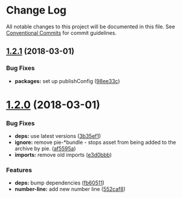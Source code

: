 # Change Log

All notable changes to this project will be documented in this file.
See [Conventional Commits](https://conventionalcommits.org) for commit guidelines.

<a name="1.2.1"></a>
## [1.2.1](https://github.com/corespring/corespring-pie/compare/v1.2.0...v1.2.1) (2018-03-01)


### Bug Fixes

* **packages:** set up publishConfig ([98ee33c](https://github.com/corespring/corespring-pie/commit/98ee33c))




<a name="1.2.0"></a>
# [1.2.0](https://github.com/corespring/corespring-pie/compare/v1.1.1...v1.2.0) (2018-03-01)


### Bug Fixes

* **deps:** use latest versions ([3b35ef1](https://github.com/corespring/corespring-pie/commit/3b35ef1))
* **ignore:** remove pie-*bundle - stops asset from being added to the archive by pie. ([af5595a](https://github.com/corespring/corespring-pie/commit/af5595a))
* **imports:** remove old imports ([e3d0bbb](https://github.com/corespring/corespring-pie/commit/e3d0bbb))


### Features

* **deps:** bump dependencies ([fb60511](https://github.com/corespring/corespring-pie/commit/fb60511))
* **number-line:** add new number line ([552caf8](https://github.com/corespring/corespring-pie/commit/552caf8))
